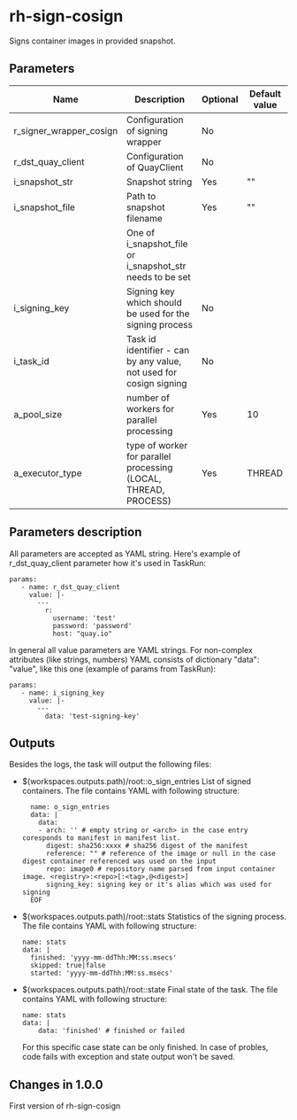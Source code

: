 # rh-sign-cosign

Signs container images in provided snapshot.

## Parameters

| Name                    | Description                                                             | Optional | Default value          |
|-------------------------|-------------------------------------------------------------------------|----------|------------------------|
| r_signer_wrapper_cosign | Configuration of signing wrapper                                        | No       |                        |
| r_dst_quay_client       | Configuration of QuayClient                                             | No       |                        |
| i_snapshot_str          | Snapshot string                                                         | Yes      | ""                     |
| i_snapshot_file         | Path to snapshot filename                                               | Yes      | ""                     |
|                         | One of i_snapshot_file or i_snapshot_str needs to be set                |          |                        |
| i_signing_key           | Signing key which should be used for the signing process                | No       |                        |
| i_task_id               | Task id identifier - can by any value, not used for cosign signing      | No       |                        |
| a_pool_size             | number of workers for parallel processing                               | Yes      | 10                     |
| a_executor_type         | type of worker for parallel processing (LOCAL, THREAD, PROCESS)         | Yes      | THREAD                 |

## Parameters description
 All parameters are accepted as YAML string. Here's example of r_dst_quay_client parameter how it's used in TaskRun:
 ```
 params:
    - name: r_dst_quay_client
      value: |-
        ---
          r:
            username: 'test'
            password: 'password'
            host: "quay.io"
 ```
 In general all value parameters are YAML strings. For non-complex attributes (like strings, numbers) YAML consists
 of dictionary "data": "value", like this one (example of params from TaskRun):
 ```
 params:
    - name: i_signing_key
      value: |-
        ---
          data: 'test-signing-key'
 ```

## Outputs
 Besides the logs, the task will output the following files:
 - $(workspaces.outputs.path)/root::o_sign_entries
    List of signed containers. The file contains YAML with following structure:
    ```
      name: o_sign_entries
      data: |
        data:
        - arch: '' # empty string or <arch> in the case entry coresponds to manifest in manifest list.
          digest: sha256:xxxx # sha256 digest of the manifest
          reference: "" # reference of the image or null in the case digest container referenced was used on the input
          repo: image0 # repository name parsed from input container image. <registry>:<repo>[:<tag>,@<digest>]
          signing_key: signing key or it's alias which was used for signing
      EOF
    ```
 - $(workspaces.outputs.path)/root::stats
    Statistics of the signing process. The file contains YAML with following structure:
    ```
    name: stats
    data: |
      finished: 'yyyy-mm-ddThh:MM:ss.msecs'
      skipped: true|false
      started: 'yyyy-mm-ddThh:MM:ss.msecs'
    ```
 - $(workspaces.outputs.path)/root::state
    Final state of the task. The file contains YAML with following structure:
    ```
    name: stats
    data: |
        data: 'finished' # finished or failed
    ```
    For this specific case state can be only finished. In case of probles, code fails with
    exception and state output won't be saved.

## Changes in 1.0.0
First version of rh-sign-cosign
